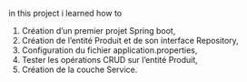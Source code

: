 in this project i learned how to 
1. Création d’un premier projet Spring boot,
2. Création de l’entité Produit et de son interface Repository,
3. Configuration du fichier application.properties,
4. Tester les opérations CRUD sur l’entité Produit,
5. Création de la couche Service.
